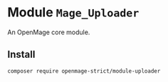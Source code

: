 # Module `Mage_Uploader`

An OpenMage core module.

## Install

``` bash
composer require openmage-strict/module-uploader
```

